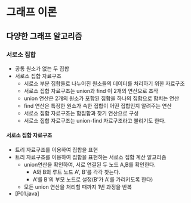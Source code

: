 # 그래프 이론
## 다양한 그래프 알고리즘
### 서로소 집합
- 공통 원소가 없는 두 집합
- 서로소 집합 자료구조
  - 서로소 부분 집합들로 나누어진 원소들의 데이터를 처리하기 위한 자료구조
  - 서로소 집합 자료구조는 union과 find 이 2개의 연산으로 조작
  - union 연산은 2개의 원소가 포함된 집합을 하나의 집합으로 합치는 연산
  - find 연산은 특정한 원소가 속한 집합이 어떤 집합인지 알려주는 연산
  - 서로소 집합 자료구조는 합집합과 찾기 연산으로 구성
  - 서로소 집합 자료구조는 union-find 자료구조라고 불리기도 한다.

#### 서로소 집합 자료구조
- 트리 자료구조를 이용하여 집합을 표현
- 트리 자료구조를 이용하여 집합을 표현하는 서로소 집합 계산 알고리즘
  - union연산을 확인하여, 서로 연결된 두 노드 A,B를 확인한다.
    - A와 B의 루트 노드 A', B'를 각각 찾는다.
    - A'를 B'의 부모 노드로 설정(B'가 A'를 가리키도록 한다)
  - 모든 union 연산을 처리할 때까지 1번 과정을 반복
- [P01.java]